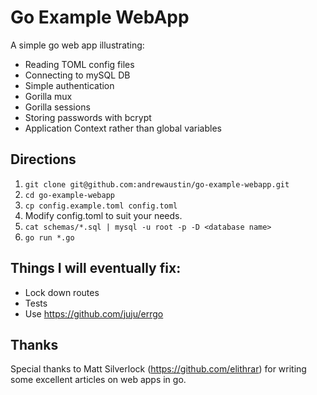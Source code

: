 # Go Example WebApp

A simple go web app illustrating:

* Reading TOML config files
* Connecting to mySQL DB
* Simple authentication
* Gorilla mux
* Gorilla sessions
* Storing passwords with bcrypt
* Application Context rather than global variables

## Directions

1. ```git clone git@github.com:andrewaustin/go-example-webapp.git```
2. ```cd go-example-webapp```
3. ```cp config.example.toml config.toml```
4. Modify config.toml to suit your needs.
5. ```cat schemas/*.sql | mysql -u root -p -D <database name>```
6. ```go run *.go``` 

## Things I will eventually fix:

* Lock down routes
* Tests
* Use https://github.com/juju/errgo

## Thanks
Special thanks to Matt Silverlock (https://github.com/elithrar) for writing some excellent articles on web apps in go.
